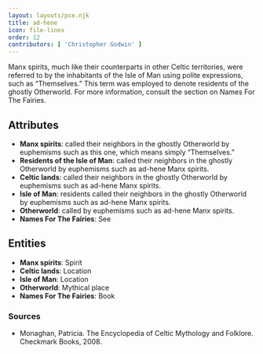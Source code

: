 ```yaml
---
layout: layouts/pce.njk
title: ad-hene
icon: file-lines
order: 12
contributors: [ 'Christopher Godwin' ]
---
```

Manx spirits, much like their counterparts in other Celtic territories, were referred to by the inhabitants of the Isle of Man using polite expressions, such as “Themselves.” This term was employed to denote residents of the ghostly Otherworld. For more information, consult the section on Names For The Fairies.

## Attributes

- **Manx spirits**: called their neighbors in the ghostly Otherworld by euphemisms such as this one, which means simply “Themselves.”
- **Residents of the Isle of Man**: called their neighbors in the ghostly Otherworld by euphemisms such as ad-hene Manx spirits.
- **Celtic lands**: called their neighbors in the ghostly Otherworld by euphemisms such as ad-hene Manx spirits.
- **Isle of Man**: residents called their neighbors in the ghostly Otherworld by euphemisms such as ad-hene Manx spirits.
- **Otherworld**: called by euphemisms such as ad-hene Manx spirits.
- **Names For The Fairies**: See

## Entities

- **Manx spirits**: Spirit
- **Celtic lands**: Location
- **Isle of Man**: Location
- **Otherworld**: Mythical place
- **Names For The Fairies**: Book

### Sources

- Monaghan, Patricia. The Encyclopedia of Celtic Mythology and Folklore. Checkmark Books, 2008.


